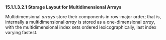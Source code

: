 **15.1.1.3.2.1 Storage Layout for Multidimensional Arrays** 

Multidimensional *arrays* store their components in row-major order; that is, internally a multidimensional *array* is stored as a one-dimensional *array*, with the multidimensional index sets ordered lexicographically, last index varying fastest. 

